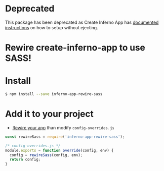 # Deprecated

This package has been deprecated as Create Inferno App has [documented instructions](https://github.com/facebookincubator/create-react-app/blob/master/packages/react-scripts/template/README.md#adding-a-css-preprocessor-sass-less-etc) on how to setup without ejecting.

# Rewire create-inferno-app to use SASS!

# Install

```bash
$ npm install --save inferno-app-rewire-sass
```

# Add it to your project

* [Rewire your app](https://github.com/steveesamson/inferno-app-rewired#how-to-rewire-your-create-inferno-app-project) than modify `config-overrides.js`

```javascript
const rewireSass = require('inferno-app-rewire-sass');

/* config-overrides.js */
module.exports = function override(config, env) {
  config = rewireSass(config, env);
  return config;
}
```
